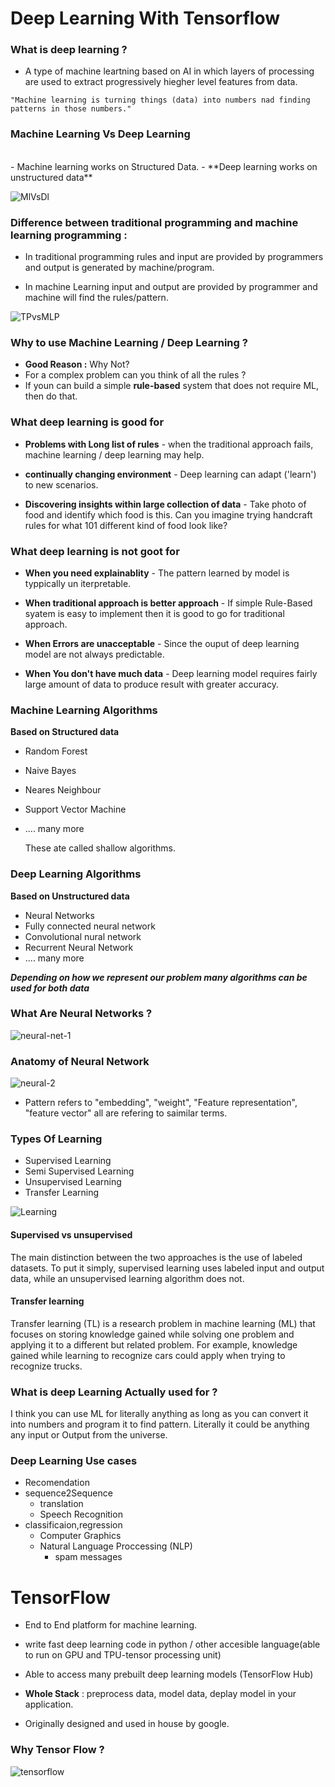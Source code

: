 # Deep Learning With Tensorflow

### What is deep learning ?

- A type of machine leartning based on AI in which layers of processing are used to extract progressively hiegher level features from data.

```
"Machine learning is turning things (data) into numbers nad finding patterns in those numbers."
```

### Machine Learning Vs Deep Learning

<br/>
- Machine learning works on Structured Data.
- **Deep learning works on unstructured data**

![MlVsDl](./Assets/Images/MlvsDL.png)

### Difference between traditional programming and machine learning programming :

- In traditional programming rules and input are provided by programmers and output is generated by machine/program.

- In machine Learning input and output are provided by programmer and machine will find the rules/pattern.

![TPvsMLP](./Assets/Images/TPvsMLP.png)

### Why to use Machine Learning / Deep Learning ?

- **Good Reason :** Why Not?
- For a complex problem can you think of all the rules ?
- If youn can build a simple **rule-based** system that does not require ML, then do that.

### What deep learning is good for

- **Problems with Long list of rules** - when the traditional approach fails, machine learning / deep learning may help.

- **continually changing environment** - Deep learning can adapt ('learn') to new scenarios.
- **Discovering insights within large collection of data** - Take photo of food and identify which food is this. Can you imagine trying handcraft rules for what 101 different kind of food look like?

### What deep learning is not goot for

- **When you need explainablity** - The pattern learned by model is typpically un iterpretable.

- **When traditional approach is better approach** - If simple Rule-Based syatem is easy to implement then it is good to go for traditional approach.

- **When Errors are unacceptable** - Since the ouput of deep learning model are not always predictable.

- **When You don't have much data** - Deep learning model requires fairly large amount of data to produce result with greater accuracy.

### Machine Learning Algorithms

**Based on Structured data**

- Random Forest
- Naive Bayes
- Neares Neighbour
- Support Vector Machine
- .... many more

  These ate called shallow algorithms.

### Deep Learning Algorithms

**Based on Unstructured data**

- Neural Networks
- Fully connected neural network
- Convolutional nural network
- Recurrent Neural Network
- .... many more

**_Depending on how we represent our problem many algorithms can be used for both data_**

### What Are Neural Networks ?

![neural-net-1](./Assets/Images/Neural-net1.jpeg)

### Anatomy of Neural Network

![neural-2](./Assets/Images/neural2.jpeg)

- Pattern refers to "embedding", "weight", "Feature representation", "feature vector" all are refering to saimilar terms.

### Types Of Learning

- Supervised Learning
- Semi Supervised Learning
- Unsupervised Learning
- Transfer Learning

![Learning](./Assets/Images/learning.jpeg)

#### Supervised vs unsupervised

The main distinction between the two approaches is the use of labeled datasets. To put it simply, supervised learning uses labeled input and output data, while an unsupervised learning algorithm does not.

#### Transfer learning

Transfer learning (TL) is a research problem in machine learning (ML) that focuses on storing knowledge gained while solving one problem and applying it to a different but related problem. For example, knowledge gained while learning to recognize cars could apply when trying to recognize trucks.

### What is deep Learning Actually used for ?

I think you can use ML for literally anything as long as you can convert it into numbers and program it to find pattern.
Literally it could be anything any input or Output from the universe.

### Deep Learning Use cases

- Recomendation
- sequence2Sequence
  - translation
  - Speech Recognition
- classificaion,regression
  - Computer Graphics
  - Natural Language Proccessing (NLP)
    - spam messages

# TensorFlow

- End to End platform for machine learning.
- write fast deep learning code in python / other accesible language(able to run on GPU and TPU-tensor processing unit)
- Able to access many prebuilt deep learning models (TensorFlow Hub)
- **Whole Stack** : preprocess data, model data, deplay model in your application.

- Originally designed and used in house by google.

### Why Tensor Flow ?

![tensorflow](./Assets/Images/tesorflow.png)
